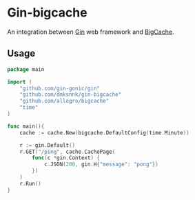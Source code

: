 # Gin-bigcache

An integration between [Gin](https://github.com/gin-gonic/gin) web framework and [BigCache](https://github.com/allegro/bigcache).

## Usage

```go
package main

import (
    "github.com/gin-gonic/gin"
    "github.com/dmksnnk/gin-bigcache"
    "github.com/allegro/bigcache"
    "time"
)

func main(){
    cache := cache.New(bigcache.DefaultConfig(time.Minute))

    r := gin.Default()
    r.GET("/ping", cache.CachePage(
        func(c *gin.Context) {
            c.JSON(200, gin.H{"message": "pong"})
        })
    )
    r.Run()
}

```
